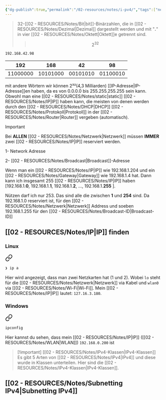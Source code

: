 ```yaml
---
{"dg-publish":true,"permalink":"/02-resources/notes/i-pv4/","tags":["netzwerk/ip/ipv4"],"noteIcon":"","updated":"2024-07-31T05:06:19.880+02:00"}
---
```


> 32-[[02 - RESOURCES/Notes/Bit\|bit]]-Binärzahlen, die in [[02 - RESOURCES/Notes/Dezimal\|Dezimal]] dargestellt werden und mit "**.**"  in vier [[02 - RESOURCES/Notes/Oktett\|Oktett]]e getrennt sind.  
>>$$2^{32}$$



	192.168.42.98

|   192    |   168    |    42    |    98    |
| :------: | :------: | :------: | :------: |
| 11000000 | 10101000 | 00101010 | 01100010 |

mit andere Wörtern wir können 2³²(4,3 Milliarden) [[IP-Adresse\|IP-Adresse]]en haben, da  es von 0.0.0.0 bis 255.255.255.255 sein kann.
Obwohl man eine [[02 - RESOURCES/Notes/static\|static]] [[02 - RESOURCES/Notes/IP\|IP]]  haben kann, die meisten von denen werden durch den  [[02 - RESOURCES/Notes/DHCP\|DHCP]] [[02 - RESOURCES/Notes/Protokoll\|Protokoll]] in der [[02 - RESOURCES/Notes/Router\|Router]] vergeben (automatisch).

>[!important] 
>Bei **ALLEN** [[02 - RESOURCES/Notes/Netzwerk\|Netzwerk]] müssen **IMMER** zwei [[02 - RESOURCES/Notes/IP\|IP]] reserviert werden.
>
>1- Network Adresse
>
>2- [[02 - RESOURCES/Notes/Broadcast\|Broadcast]]-Adresse

Wenn man ein [[02 - RESOURCES/Notes/IP\|IP]] wie 192.168.1.204 und ein [[02 - RESOURCES/Notes/Gateway\|Gateway]] wie 192.168.1.4 hat. Dann kann ich insgesamt 255 [[02 - RESOURCES/Notes/IP\|IP]] haben [192.168.1.**0**, 192.168.1.**1**, 192.168.1.**2**, ..., 192.168.1.**255** ]. 

Nützen darf ich nur 253. Das sind alle die zwischen **1** und  **254** sind. 
Da 192.168.1.0 reserviert ist, für den [[02 - RESOURCES/Notes/Netzwerk\|Netzwerk]] Address und soeben 192.168.1.255 für den [[02 - RESOURCES/Notes/Broadcast-ID\|Broadcast-ID]] 
## [[02 - RESOURCES/Notes/IP\|IP]] finden
### Linux

<div class="transclusion internal-embed is-loaded"><a class="markdown-embed-link" href="/02-resources/notes/ip/#d26d3a" aria-label="Open link"><svg xmlns="http://www.w3.org/2000/svg" width="24" height="24" viewBox="0 0 24 24" fill="none" stroke="currentColor" stroke-width="2" stroke-linecap="round" stroke-linejoin="round" class="svg-icon lucide-link"><path d="M10 13a5 5 0 0 0 7.54.54l3-3a5 5 0 0 0-7.07-7.07l-1.72 1.71"></path><path d="M14 11a5 5 0 0 0-7.54-.54l-3 3a5 5 0 0 0 7.07 7.07l1.71-1.71"></path></svg></a><div class="markdown-embed">



```bash
❯ ip a
```

</div></div>


Hier wird angezeigt, dass man zwei Netzkarten hat (1 und 2). Wobei `lo` steht für die [[02 - RESOURCES/Notes/Netzwerk\|Netzwerk]] via Kabel und `wlan0` via [[02 - RESOURCES/Notes/Wi-Fi\|Wi-Fi]]. 
Mein [[02 - RESOURCES/Notes/IP\|IP]] lautet: `127.16.3.180`.

### Windows

<div class="transclusion internal-embed is-loaded"><a class="markdown-embed-link" href="/02-resources/notes/ip/#0f192b" aria-label="Open link"><svg xmlns="http://www.w3.org/2000/svg" width="24" height="24" viewBox="0 0 24 24" fill="none" stroke="currentColor" stroke-width="2" stroke-linecap="round" stroke-linejoin="round" class="svg-icon lucide-link"><path d="M10 13a5 5 0 0 0 7.54.54l3-3a5 5 0 0 0-7.07-7.07l-1.72 1.71"></path><path d="M14 11a5 5 0 0 0-7.54-.54l-3 3a5 5 0 0 0 7.07 7.07l1.71-1.71"></path></svg></a><div class="markdown-embed">



```bash
ipconfig
```

</div></div>

Hier kannst du sehen, dass mein [[02 - RESOURCES/Notes/IP\|IP]] ([[02 - RESOURCES/Notes/WLAN\|WLAN]]) `192.168.0.200` ist

>[!important] [[02 - RESOURCES/Notes/IPv4-Klassen\|IPv4-Klassen]]
>Es gibt 5 Arten von [[02 - RESOURCES/Notes/IPv4\|IPv4]] und diese wurde in Klassen unterteilen.
>Hier sind die [[02 - RESOURCES/Notes/IPv4-Klassen\|IPv4-Klassen]].

## [[02 - RESOURCES/Notes/Subnetting IPv4\|Subnetting IPv4]]
